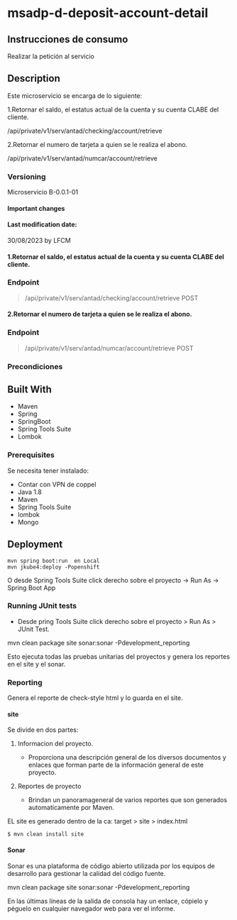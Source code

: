 # msadp-d-deposit-account-detail

## Instrucciones de consumo
Realizar la petición al servicio

## Description
Este microservicio se encarga de lo siguiente:

1.Retornar el saldo, el estatus actual de la cuenta y su cuenta CLABE del cliente.

 /api/private/v1/serv/antad/checking/account/retrieve

2.Retornar el numero de tarjeta a quien se le realiza el abono.

 /api/private/v1/serv/antad/numcar/account/retrieve

### Versioning
Microservicio B-0.0.1-01

#### Important changes

#### Last modification date:
30/08/2023 by LFCM

#### 1.Retornar el saldo, el estatus actual de la cuenta y su cuenta CLABE del cliente.
### Endpoint
> /api/private/v1/serv/antad/checking/account/retrieve POST

#### 2.Retornar el numero de tarjeta a quien se le realiza el abono.
### Endpoint
> /api/private/v1/serv/antad/numcar/account/retrieve POST

### Precondiciones


## Built With
* Maven
* Spring
* SpringBoot
* Spring Tools Suite
* Lombok


### Prerequisites
Se necesita tener instalado:
		
- Contar con VPN de coppel 
 - Java 1.8  		
 - Maven 		
 - Spring Tools Suite
 - lombok
 - Mongo

## Deployment

    mvn spring boot:run  en Local 
	mvn jkube4:deploy -Popenshift 
O desde Spring Tools Suite click derecho sobre el proyecto -> Run As -> Spring Boot App


### Running JUnit tests

 - Desde pring Tools Suite click derecho sobre el proyecto  > Run As >
   JUnit Test. 
 
 mvn clean package site sonar:sonar -Pdevelopment_reporting 

 Esto ejecuta todas las pruebas unitarias del proyectos y genera los reportes en el site y el sonar.
 

### Reporting

Genera el reporte de check-style html y lo guarda en el site.

#### site

Se divide en dos partes:

 1. Informacion del proyecto.

	- Proporciona una descripción general de los diversos documentos y enlaces que forman parte de la información general de este proyecto.
	
2. Reportes de proyecto
	
	- Brindan un panoramageneral de varios reportes que son generados automaticamente por Maven.
	
EL site es generado  dentro de la ca: target > site > index.html
	

	$ mvn clean install site


#### Sonar
Sonar es una plataforma de código abierto utilizada por los equipos de desarrollo para gestionar la calidad del código fuente.

mvn clean package site sonar:sonar -Pdevelopment_reporting

En las últimas líneas de la salida de consola hay un enlace, cópielo y péguelo en cualquier navegador web para ver el informe.
